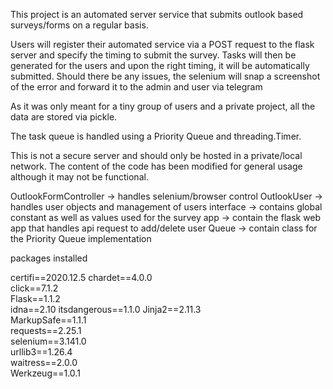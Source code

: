 This project is an automated server service that submits outlook based surveys/forms on a regular basis.

Users will register their automated service via a POST request to the flask server and specify the timing to submit the survey. Tasks will then be generated for the users and upon the right timing, it will be automatically submitted.
Should there be any issues, the selenium will snap a screenshot of the error and forward it to the admin and user via telegram

As it was only meant for a tiny group of users and a private project, all the data are stored via pickle.

The task queue is handled using a Priority Queue and threading.Timer.

This is not a secure server and should only be hosted in a private/local network.
The content of the code has been modified for general usage although it may not be functional.

OutlookFormController -> handles selenium/browser control
OutlookUser -> handles user objects and management of users
interface -> contains global constant as well as values used for the survey
app -> contain the flask web app that handles api request to add/delete user
Queue -> contain class for the Priority Queue implementation

packages installed

certifi==2020.12.5
chardet==4.0.0  
click==7.1.2  
Flask==1.1.2  
idna==2.10
itsdangerous==1.1.0
Jinja2==2.11.3  
MarkupSafe==1.1.1  
requests==2.25.1  
selenium==3.141.0  
urllib3==1.26.4  
waitress==2.0.0  
Werkzeug==1.0.1
